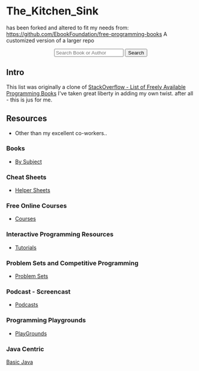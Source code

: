 # The_Kitchen_Sink 
has been forked and altered to fit my needs 
from: https://github.com/EbookFoundation/free-programming-books
A customized version of a larger repo 
<div align="center">
  <form action="https://ebookfoundation.github.io/free-programming-books-search">
    <input type="text" id="fpbSearch" name="search" required placeholder="Search Book or Author"/>
    <label for="submit"> </label>
    <input type="submit" id="submit" name="submit" value="Search" />
  </form>
</div>

## Intro

This list was originally a clone of
[StackOverflow - List of Freely Available Programming Books](https://web.archive.org/web/20140606191453/http://stackoverflow.com/questions/194812/list-of-freely-available-programming-books/392926) 
I've taken great liberty in adding my own twist.  after all - this is jus for me.

## Resources
+ Other than my excellent co-workers..

### Books

+ [By Subject](DOCs/Books.md)

### Cheat Sheets

+ [Helper Sheets](DOCs/CheatSheets.md)

### Free Online Courses
+ [Courses](DOCs/free-courses-en.md)

### Interactive Programming Resources

+ [Tutorials](DOCs/free-programming-interactive-tutorials-en.md)

### Problem Sets and Competitive Programming

+ [Problem Sets](DOCs/Competitive_programming.md)

### Podcast - Screencast
+ [Podcasts](DOCs/casts.md)


### Programming Playgrounds

+ [PlayGrounds](DOCS/free-programming-playgrounds.md)

### Java Centric
[Basic Java](DOCs/Java.md)

